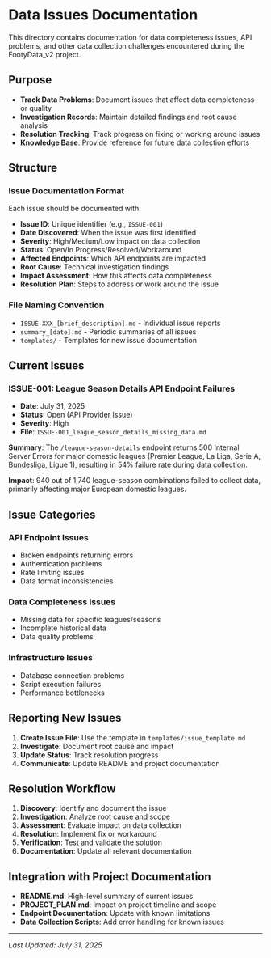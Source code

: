 # Data Issues Documentation

This directory contains documentation for data completeness issues, API problems, and other data collection challenges encountered during the FootyData_v2 project.

## Purpose

- **Track Data Problems**: Document issues that affect data completeness or quality
- **Investigation Records**: Maintain detailed findings and root cause analysis
- **Resolution Tracking**: Track progress on fixing or working around issues
- **Knowledge Base**: Provide reference for future data collection efforts

## Structure

### Issue Documentation Format
Each issue should be documented with:
- **Issue ID**: Unique identifier (e.g., `ISSUE-001`)
- **Date Discovered**: When the issue was first identified
- **Severity**: High/Medium/Low impact on data collection
- **Status**: Open/In Progress/Resolved/Workaround
- **Affected Endpoints**: Which API endpoints are impacted
- **Root Cause**: Technical investigation findings
- **Impact Assessment**: How this affects data completeness
- **Resolution Plan**: Steps to address or work around the issue

### File Naming Convention
- `ISSUE-XXX_[brief_description].md` - Individual issue reports
- `summary_[date].md` - Periodic summaries of all issues
- `templates/` - Templates for new issue documentation

## Current Issues

### ISSUE-001: League Season Details API Endpoint Failures
- **Date**: July 31, 2025
- **Status**: Open (API Provider Issue)
- **Severity**: High
- **File**: `ISSUE-001_league_season_details_missing_data.md`

**Summary**: The `/league-season-details` endpoint returns 500 Internal Server Errors for major domestic leagues (Premier League, La Liga, Serie A, Bundesliga, Ligue 1), resulting in 54% failure rate during data collection.

**Impact**: 940 out of 1,740 league-season combinations failed to collect data, primarily affecting major European domestic leagues.

## Issue Categories

### API Endpoint Issues
- Broken endpoints returning errors
- Authentication problems
- Rate limiting issues
- Data format inconsistencies

### Data Completeness Issues
- Missing data for specific leagues/seasons
- Incomplete historical data
- Data quality problems

### Infrastructure Issues
- Database connection problems
- Script execution failures
- Performance bottlenecks

## Reporting New Issues

1. **Create Issue File**: Use the template in `templates/issue_template.md`
2. **Investigate**: Document root cause and impact
3. **Update Status**: Track resolution progress
4. **Communicate**: Update README and project documentation

## Resolution Workflow

1. **Discovery**: Identify and document the issue
2. **Investigation**: Analyze root cause and scope
3. **Assessment**: Evaluate impact on data collection
4. **Resolution**: Implement fix or workaround
5. **Verification**: Test and validate the solution
6. **Documentation**: Update all relevant documentation

## Integration with Project Documentation

- **README.md**: High-level summary of current issues
- **PROJECT_PLAN.md**: Impact on project timeline and scope
- **Endpoint Documentation**: Update with known limitations
- **Data Collection Scripts**: Add error handling for known issues

---
*Last Updated: July 31, 2025* 